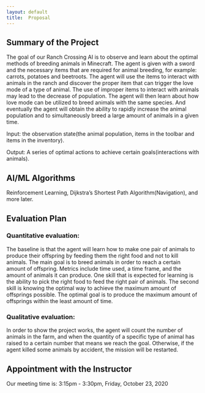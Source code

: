 ```yaml
---
layout: default
title:  Proposal
---
```


## Summary of the Project
The goal of our Ranch Crossing AI is to observe and learn about the optimal methods of breeding animals in Minecraft. The agent is given with a sword and the necessary items that are required for animal breeding, for example: carrots, potatoes and beetroots. The agent will use the items to interact with animals in the ranch and discover the proper item that can trigger the love mode of a type of animal. The use of improper items to interact with animals may lead to the decrease of population. The agent will then learn about how love mode can be utilized to breed animals with the same species. And eventually the agent will obtain the ability to rapidly increase the animal population and to simultaneously breed a large amount of animals in a given time. 

Input: the observation state(the animal population, items in the toolbar and items in the inventory).

Output: A series of optimal actions to achieve certain goals(interactions with animals).


## AI/ML Algorithms
Reinforcement Learning, Dijkstra’s Shortest Path Algorithm(Navigation), and more later. 

## Evaluation Plan
### Quantitative evaluation: 
The baseline is that the agent will learn how to make one pair of animals to produce their offspring by feeding them the right food and not to kill animals. The main goal is to breed animals in order to reach a certain amount of offspring. Metrics include time used, a time frame, and the amount of animals it can produce. One skill that is expected for learning is the ability to pick the right food to feed the right pair of animals. The second skill is knowing the optimal way to achieve the maximum amount of offsprings possible. The optimal goal is to produce the maximum amount of offsprings within the least amount of time. 

### Qualitative evaluation:
In order to show the project works, the agent will count the number of animals in the farm, and when the quantity of a specific type of animal has raised to a certain number that means we reach the goal. Otherwise, if the agent killed some animals by accident, the mission will be restarted.


## Appointment with the Instructor

Our meeting time is: 3:15pm - 3:30pm, Friday, October 23, 2020
